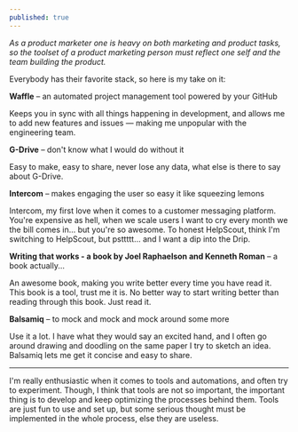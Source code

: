 ```yaml
---
published: true
---
```

_As a product marketer one is heavy on both marketing and product tasks, so the toolset of a product marketing person must reflect one self and the team building the product._

Everybody has their favorite stack, so here is my take on it:

**Waffle** – an automated project management tool powered by your GitHub

Keeps you in sync with all things happening in development, and allows me to add new features and issues — making me unpopular with the engineering team. 

**G-Drive** – don't know what I would do without it

Easy to make, easy to share, never lose any data, what else is there to say about G-Drive.

**Intercom** – makes engaging the user so easy it like squeezing lemons

Intercom, my first love when it comes to a customer messaging platform. You're expensive as hell, when we scale users I want to cry every month we the bill comes in... but you're so awesome. To honest HelpScout, think I'm switching to HelpScout, but psttttt... and I want a dip into the Drip.

**Writing that works - a book by Joel Raphaelson and Kenneth Roman** – a book actually...

An awesome book, making you write better every time you have read it. This book is a tool, trust me it is. No better way to start writing better than reading through this book. Just read it.

**Balsamiq** – to mock and mock and mock around some more

Use it a lot. I have what they would say an excited hand, and I often go around drawing and doodling on the same paper I try to sketch an idea. Balsamiq lets me get it concise and easy to share.

<hr>

I'm really enthusiastic when it comes to tools and automations, and often try to experiment. Though, I think that tools are not so important, the important thing is to develop and keep optimizing the processes behind them. Tools are just fun to use and set up, but some serious thought must be implemented in the whole process, else they are useless.
